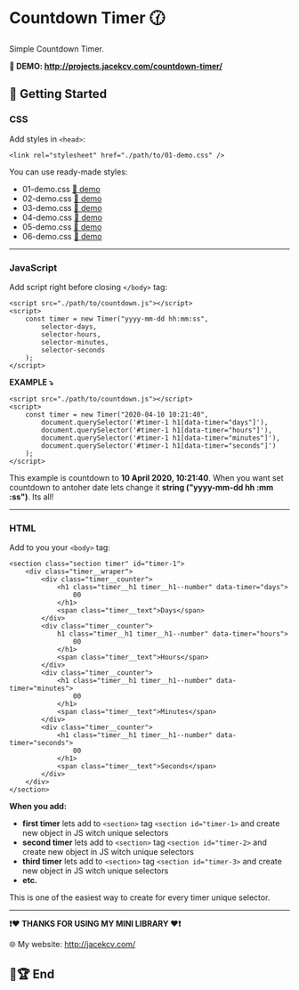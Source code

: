 
# Countdown Timer 🕜

Simple Countdown Timer. 

**🔗 DEMO: http://projects.jacekcv.com/countdown-timer/**

## 🔧 Getting Started

### CSS

Add styles in `<head>`:

    <link rel="stylesheet" href="./path/to/01-demo.css" />

You can use ready-made styles:
* 01-demo.css [🔗 demo](http://projects.jacekcv.com/countdown-timer/01-demo.html)
* 02-demo.css [🔗 demo](http://projects.jacekcv.com/countdown-timer/02-demo.html)
* 03-demo.css [🔗 demo](http://projects.jacekcv.com/countdown-timer/03-demo.html)
* 04-demo.css [🔗 demo](http://projects.jacekcv.com/countdown-timer/04-demo.html)
* 05-demo.css [🔗 demo](http://projects.jacekcv.com/countdown-timer/05-demo.html)
* 06-demo.css [🔗 demo](http://projects.jacekcv.com/countdown-timer/06-demo.html)

-------------
### JavaScript
Add script right before closing  `</body>` tag:

	<script src="./path/to/countdown.js"></script>
	<script>
		const timer = new Timer("yyyy-mm-dd hh:mm:ss",
			selector-days,
			selector-hours,
			selector-minutes,
			selector-seconds
		);
	</script>

**EXAMPLE ⤵️**

	<script src="./path/to/countdown.js"></script>
	<script>
		const timer = new Timer("2020-04-10 10:21:40",
			document.querySelector('#timer-1 h1[data-timer="days"]'),
			document.querySelector('#timer-1 h1[data-timer="hours"]'),
			document.querySelector('#timer-1 h1[data-timer="minutes"]'),
			document.querySelector('#timer-1 h1[data-timer="seconds"]')
		);
	</script>

This example is countdown to **10 April 2020, 10:21:40**. When you want set countdown to antoher date lets change it **string ("yyyy-mm-dd hh :mm :ss")**. Its all!

-------------
### HTML

Add to you your `<body>` tag: 

	<section class="section timer" id="timer-1">
		<div class="timer__wraper">
			<div class="timer__counter">
				<h1 class="timer__h1 timer__h1--number" data-timer="days">
					00
				</h1>
				<span class="timer__text">Days</span>
			</div>
			<div class="timer__counter">
				h1 class="timer__h1 timer__h1--number" data-timer="hours">
					00
				</h1>
				<span class="timer__text">Hours</span>
			</div>
			<div class="timer__counter">
				<h1 class="timer__h1 timer__h1--number" data-timer="minutes">
					00
				</h1>
				<span class="timer__text">Minutes</span>
			</div>
			<div class="timer__counter">
				<h1 class="timer__h1 timer__h1--number" data-timer="seconds">
					00
				</h1>
				<span class="timer__text">Seconds</span>
			</div>
		</div>
	</section>
	
**When you add:**
* **first timer** lets add to `<section>` tag `<section id="timer-1>` and create new object in JS witch unique selectors
* **second timer** lets add to `<section>` tag `<section id="timer-2>` and create new object in JS witch unique selectors
* **third timer** lets add to `<section>` tag `<section id="timer-3>` and create new object in JS witch unique selectors
* **etc.**

This is one of the easiest way to create for every timer unique selector.

-------------
**❗️❤️ THANKS FOR USING MY MINI LIBRARY ❤️❗️**

🌐 My website: http://jacekcv.com/

## 🏁🏆 End
